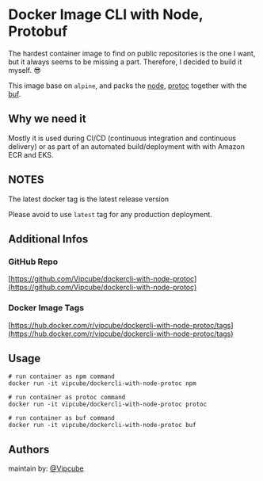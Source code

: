 # Docker Image CLI with Node, Protobuf

The hardest container image to find on public repositories is the one I want, but it always seems to be missing a part.
Therefore, I decided to build it myself. :sunglasses:

This image base on `alpine`, and packs the [node](https://nodejs.org/en/), [protoc](https://github.com/protocolbuffers/protobuf) together with the [buf](https://buf.build/).

## Why we need it

Mostly it is used during CI/CD (continuous integration and continuous delivery) or as part of an automated build/deployment with with Amazon ECR and EKS.

## NOTES

The latest docker tag is the latest release version

Please avoid to use `latest` tag for any production deployment.

## Additional Infos

### GitHub Repo

[https://github.com/Vipcube/dockercli-with-node-protoc](https://github.com/Vipcube/dockercli-with-node-protoc)

### Docker Image Tags

[https://hub.docker.com/r/vipcube/dockercli-with-node-protoc/tags](https://hub.docker.com/r/vipcube/dockercli-with-node-protoc/tags)

## Usage

```shell
# run container as npm command
docker run -it vipcube/dockercli-with-node-protoc npm

# run container as protoc command
docker run -it vipcube/dockercli-with-node-protoc protoc

# run container as buf command
docker run -it vipcube/dockercli-with-node-protoc buf
```

## Authors

maintain by: [@Vipcube](https://github.com/Vipcube)
